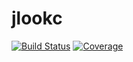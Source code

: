 # jlookc

[![Build Status](https://github.com/YourUserNameOnGithub/jlookc.jl/workflows/CI/badge.svg)](https://github.com/YourUserNameOnGithub/jlookc.jl/actions)
[![Coverage](https://codecov.io/gh/YourUserNameOnGithub/jlookc.jl/branch/master/graph/badge.svg)](https://codecov.io/gh/YourUserNameOnGithub/jlookc.jl)
